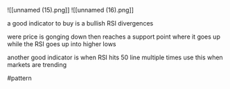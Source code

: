 
![[unnamed (15).png]]
![[unnamed (16).png]]

a good indicator to buy is a bullish RSI divergences  
  
were price is gonging down then reaches a support point where it goes up while the RSI goes up into higher lows  
  
another good indicator is when RSI hits 50 line multiple times use this when markets are trending



#pattern 